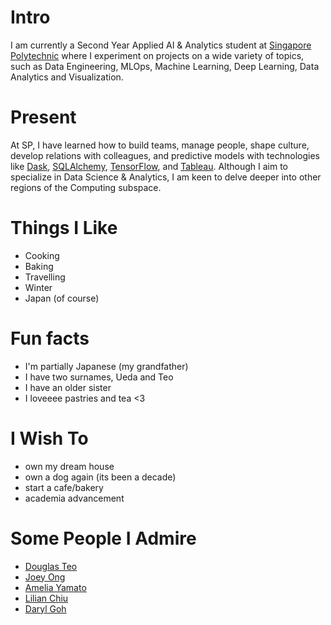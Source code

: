 
# Intro

I am currently a Second Year Applied AI & Analytics student at [Singapore Polytechnic](https://sp.edu.sg) where I experiment on projects on a wide variety of topics, such as
Data Engineering, MLOps, Machine Learning, Deep Learning, Data Analytics and Visualization.

# Present

At SP, I have learned how to build teams, manage people, shape culture, develop relations with colleagues, and predictive models with technologies like [Dask](https://dask.org/), [SQLAlchemy](https://www.sqlalchemy.org/), [TensorFlow](https://www.tensorflow.org/), and [Tableau](https://www.tableau.com/). Although I aim to specialize in Data Science & Analytics, I am keen to delve deeper into other regions of the Computing subspace.

# Things I Like

- Cooking
- Baking
- Travelling
- Winter
- Japan (of course)

# Fun facts

- I'm partially Japanese (my grandfather)
- I have two surnames, Ueda and Teo
- I have an older sister
- I loveeee pastries and tea <3

# I Wish To

- own my dream house
- own a dog again (its been a decade)
- start a cafe/bakery
- academia advancement

# Some People I Admire

- [Douglas Teo](https://sg.linkedin.com/in/douglas-teo-9097247)
- [Joey Ong](https://sg.linkedin.com/in/joey-ong-a11b70170)
- [Amelia Yamato](https://www.linkedin.com/in/ameliayamatoleow/)
- [Lilian Chiu](https://www.linkedin.com/in/lillian-chiu)
- [Daryl Goh](https://www.linkedin.com/in/dargohzy/)